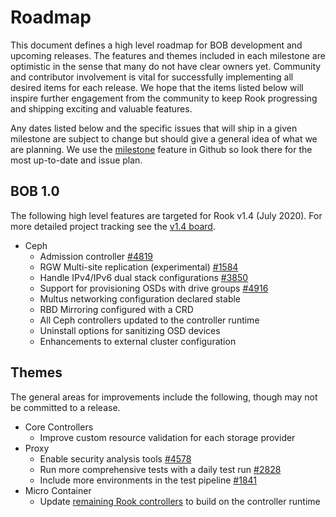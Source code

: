 # Roadmap

This document defines a high level roadmap for BOB development and upcoming releases.
The features and themes included in each milestone are optimistic in the sense that many do not have clear owners yet.
Community and contributor involvement is vital for successfully implementing all desired items for each release.
We hope that the items listed below will inspire further engagement from the community to keep Rook progressing and shipping exciting and valuable features.

Any dates listed below and the specific issues that will ship in a given milestone are subject to change but should give a general idea of what we are planning.
We use the [milestone](https://github.com/bobdotme/bob/milestones) feature in Github so look there for the most up-to-date and issue plan.


## BOB 1.0

The following high level features are targeted for Rook v1.4 (July 2020). For more detailed project tracking see the [v1.4 board](https://github.com/rook/rook/projects/18).

* Ceph
  * Admission controller [#4819](https://github.com/rook/rook/issues/4819)
  * RGW Multi-site replication (experimental) [#1584](https://github.com/rook/rook/issues/1584)
  * Handle IPv4/IPv6 dual stack configurations [#3850](https://github.com/rook/rook/issues/3850)
  * Support for provisioning OSDs with drive groups [#4916](https://github.com/rook/rook/pull/4916)
  * Multus networking configuration declared stable
  * RBD Mirroring configured with a CRD
  * All Ceph controllers updated to the controller runtime
  * Uninstall options for sanitizing OSD devices
  * Enhancements to external cluster configuration

## Themes

The general areas for improvements include the following, though may not be committed to a release.

* Core Controllers
  * Improve custom resource validation for each storage provider
* Proxy
  * Enable security analysis tools [#4578](https://github.com/rook/rook/issues/4578)
  * Run more comprehensive tests with a daily test run [#2828](https://github.com/rook/rook/issues/2828)
  * Include more environments in the test pipeline [#1841](https://github.com/rook/rook/issues/1841)
* Micro Container
  * Update [remaining Rook controllers](https://github.com/rook/rook/issues?q=is%3Aissue+is%3Aopen+%22controller+runtime%22+label%3Areliability+) to build on the controller runtime
